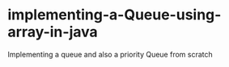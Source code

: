 # implementing-a-Queue-using-array-in-java
Implementing a queue and also a priority Queue from scratch
